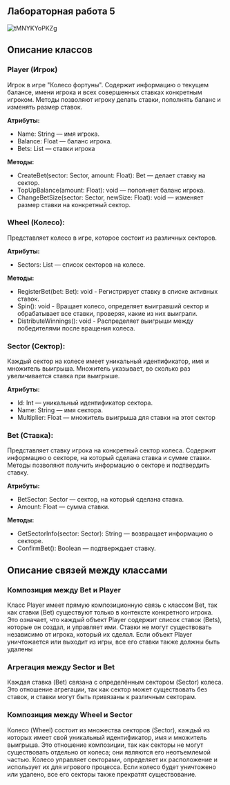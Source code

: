 ## Лабораторная работа 5

![tMNYKYoPKZg](https://github.com/LizardTekuteva/fortune/assets/164531160/66b2e26b-d3be-46f6-a691-0059308695ea)

## Описание классов
### Player (Игрок)
Игрок в игре "Колесо фортуны". Содержит информацию о текущем балансе, имени игрока и всех совершенных ставках конкретным игроком. Методы позволяют игроку делать ставки, пополнять баланс и изменять размер ставок.

**Атрибуты:**

- Name: String — имя игрока.
- Balance: Float — баланс игрока.
- Bets: List<Bet> — ставки игрока

**Методы:**

- CreateBet(sector: Sector, amount: Float): Bet — делает ставку на сектор.
- TopUpBalance(amount: Float): void — пополняет баланс игрока.
- ChangeBetSize(sector: Sector, newSize: Float): void — изменяет размер ставки на конкретный сектор.

### Wheel (Колесо):
Представляет колесо в игре, которое состоит из различных секторов.

**Атрибуты:**

- Sectors: List<Sector> — список секторов на колесе.

**Методы:**

- RegisterBet(bet: Bet): void - Регистрирует ставку в списке активных ставок.
- Spin(): void - Вращает колесо, определяет выигравший сектор и обрабатывает все ставки, проверяя, какие из них выиграли.
- DistributeWinnings(): void - Распределяет выигрыши между победителями после вращения колеса.

### Sector (Сектор):
Каждый сектор на колесе имеет уникальный идентификатор, имя и множитель выигрыша. Множитель указывает, во сколько раз увеличивается ставка при выигрыше.

**Атрибуты:**

- Id: Int — уникальный идентификатор сектора.
- Name: String — имя сектора.
- Multiplier: Float — множитель выигрыша для ставки на этот сектор

### Bet (Ставка):
Представляет ставку игрока на конкретный сектор колеса. Содержит информацию о секторе, на который сделана ставка и сумме ставки. Методы позволяют получить информацию о секторе и подтвердить ставку.

**Атрибуты:**

- BetSector: Sector — сектор, на который сделана ставка.
- Amount: Float — сумма ставки.

**Методы:**

- GetSectorInfo(sector: Sector): String — возвращает информацию о секторе.
- ConfirmBet(): Boolean — подтверждает ставку.

## Описание связей между классами

### Композиция между Bet и Player

Класс Player имеет прямую композиционную связь с классом Bet, так как ставки (Bet) существуют только в контексте конкретного игрока. Это означает, что каждый объект Player содержит список ставок (Bets), которые он создал, и управляет ими. Ставки не могут существовать независимо от игрока, который их сделал. Если объект Player уничтожается или выходит из игры, все его ставки также должны быть удалены

### Агрегация между Sector и Bet

Каждая ставка (Bet) связана с определённым сектором (Sector) колеса. Это отношение агрегации, так как сектор может существовать без ставок, и ставки могут быть привязаны к различным секторам. 

### Композиция между Wheel и Sector

Колесо (Wheel) состоит из множества секторов (Sector), каждый из которых имеет свой уникальный идентификатор, имя и множитель выигрыша. Это отношение композиции, так как секторы не могут существовать отдельно от колеса; они являются его неотъемлемой частью. Колесо управляет секторами, определяет их расположение и использует их для игрового процесса. Если колесо будет уничтожено или удалено, все его секторы также прекратят существование.
